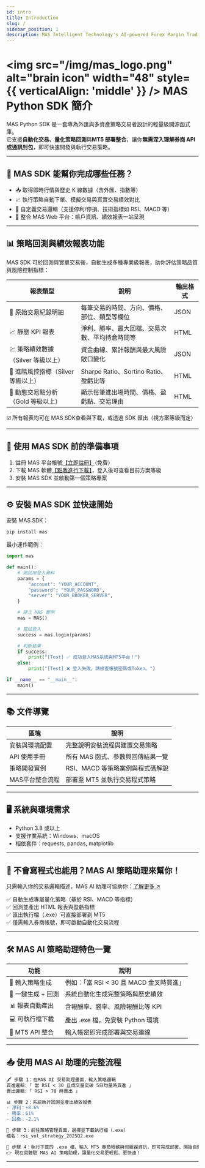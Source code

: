 ```yaml
---
id: intro
title: Introduction
slug: /
sidebar_position: 1
description: MAS Intelligent Technology's AI-powered Forex Margin Trading Platform with full MetaTrader MT5 broker integration allows investors to generate automated trading strategies simply by entering text. Supports instant backtesting,real-time data synchronization,and seamless multi-broker switching. No coding experience required to easily launch AI automated trading,optimize strategies,and reduce market risk. Designed for both individual traders and financial institutions with standardized MetaTrader MT5-compatible APIs,automated backtesting,and quantitative strategy optimization to help enterprises deploy stable and efficient trading solutions quickly.
---
```


# <img src="/img/mas_logo.png" alt="brain icon" width="48" style={{ verticalAlign: 'middle' }} /> MAS Python SDK 簡介

MAS Python SDK 是一套專為外匯與多資產策略交易者設計的輕量級開源函式庫。  
它支援**自動化交易、量化策略回測**與**MT5 部署整合**，讓你**無需深入理解券商 API 或通訊封包**，即可快速開發與執行交易策略。

---

## 🚀 MAS SDK 能幫你完成哪些任務？

- 📥 取得即時行情與歷史 K 線數據（含外匯、指數等）
- 📈 執行策略自動下單、模擬交易與真實交易績效對比
- 🧠 自定義交易邏輯（支援停利/停損、技術指標如 RSI、MACD 等）
- 🔗 整合 MAS Web 平台：帳戶資訊、績效報表一站呈現

---

## 📊 策略回測與績效報表功能

MAS SDK 可於回測與實單交易後，自動生成多種專業級報表，助你評估策略品質與風險控制指標：

| 報表類型 | 說明 | 輸出格式 |
|-----------|------|------------|
| 📘 原始交易紀錄明細 | 每筆交易的時間、方向、價格、部位、類型等欄位 | JSON |
| 📈 靜態 KPI 報表 | 淨利、勝率、最大回檔、交易次數、平均持倉時間等 | HTML |
| 💹 策略績效數據（Silver 等級以上） | 資金曲線、累計報酬與最大風險敞口變化 | JSON |
| 🔎 進階風控指標（Silver 等級以上） | Sharpe Ratio、Sortino Ratio、盈虧比等 | HTML |
| 🧮 動態交易點分析（Gold 等級以上） | 顯示每筆進出場時間、價格、盈虧點、交易理由 | HTML |

☑️ 所有報表均可在 MAS SDK查看與下載，或透過 SDK 匯出（視方案等級而定）

---

## 🧩 使用 MAS SDK 前的準備事項

1. 註冊 MAS 平台帳號[【立即註冊】](https://mas.mindaismart.com/authentication/sign-up)（免費）
2. 下載 MAS 軟體[【點我進行下載】](https://mindaismart.com/)，登入後可查看目前方案等級
3. 安裝 MAS SDK 並啟動第一個策略專案

---

## ⚙️ 安裝 MAS SDK 並快速開始

安裝 MAS SDK：

```bash
pip install mas
```

最小運作範例：

```python
import mas

def main():
    # 測試用登入資料
    params = {
        "account": "YOUR_ACCOUNT",
        "password": "YOUR_PASSWORD",
        "server": "YOUR_BROKER_SERVER",
    }

    # 建立 MAS 實例
    mas = MAS()

    # 嘗試登入
    success = mas.login(params)

    # 判斷結果
    if success:
        print("[Test] ✅ 成功登入MAS系統與MT5平台！")
    else:
        print("[Test] ❌ 登入失敗，請檢查帳號密碼或Token。")

if __name__ == "__main__":
    main()
```

---

## 📚 文件導覽

| 區塊 | 說明 |
|------|------|
| 安裝與環境配置 | 完整說明安裝流程與建置交易策略 |
| API 使用手冊 | 所有 MAS 函式、參數與回傳結果一覽 |
| 策略開發實例 | RSI、MACD 等策略案例與程式碼解說 |
| MAS平台整合流程 | 部署至 MT5 並執行交易程式策略 |

---

## 🖥️ 系統與環境需求

- Python 3.8 或以上
- 支援作業系統：Windows、macOS
- 相依套件：requests, pandas, matplotlib

---

## 🤖 不會寫程式也能用？MAS AI 策略助理來幫你！
<!--
<iframe width="560" height="315" src="https://www.youtube.com/embed/WZJoxikns4Q?si=WUG36ZHWNOzRble4" title="YouTube video player" frameborder="0" allow="accelerometer; autoplay; clipboard-write; encrypted-media; gyroscope; picture-in-picture; web-share" referrerpolicy="strict-origin-when-cross-origin" allowfullscreen></iframe>
<br /><br />
-->

只需輸入你的交易邏輯描述，MAS AI 助理可協助你：[了解更多 ↗](https://mindaismart.com/product_ai)

✅ 自動生成專屬量化策略（基於 RSI、MACD 等指標）  
✅ 回測並產出 HTML 報表與盈虧指標  
✅ 匯出執行檔（.exe）可直接部署到 MT5  
✅ 僅需輸入券商帳號，即可啟動自動化交易流程

---

## 🛠️ MAS AI 策略助理特色一覽

| 功能 | 說明 |
|------|------|
| 🧠 輸入策略生成 | 例如：「當 RSI < 30 且 MACD 金叉時買進」 |
| 🔧 一鍵生成 + 回測 | 系統自動化生成完整策略與歷史績效 |
| 📊 報表自動產出 | 含報酬率、勝率、風險報酬比等 KPI |
| 💻 可執行檔下載 | 產出 .exe 檔，免安裝 Python 環境 |
| 🔐 MT5 API 整合 | 輸入帳密即完成部署與交易連線 |

---

## 📥 使用 MAS AI 助理的完整流程

```diff
🖋 步驟 1：在MAS AI 交易助理畫面，輸入策略邏輯
買進邏輯:「 當 RSI < 30 且成交量突破 5日均量時買進 」
賣出邏輯:「 RSI > 70 時賣出 」

📊 步驟 2：系統執行回測並產出績效報表 
- 淨利：+8.6%
- 勝率：61%
- 回撤：-2.1%

💾 步驟 3：前往策略管理頁面，選擇並下載執行檔（.exe）  
檔名：rsi_vol_strategy_2025Q2.exe

🔐 步驟 4：執行下載的 .exe 檔，輸入 MT5 券商帳號與伺服器資訊，即可完成部署，開始自動化實單交易。
👉 現在就體驗 MAS AI 策略助理，讓量化交易更輕鬆、更快速！
```

---

<!-- ## 🎥 教學影片資源

| 角色 | 推薦影片 | 連結 |
|------|----------|------|
| 新手交易者 | 【零程式碼教學】如何用 MAS 平台自動生成策略？ | 📺 前往觀看 |
| 程式開發者 | 【MAS SDK 入門】Python 寫一個自動交易策略 | 📺 前往觀看 |
| 進階用戶 | 【MT5 實單部署】如何串接 MAS 與你的帳戶？ | 📺 前往觀看 | -->
